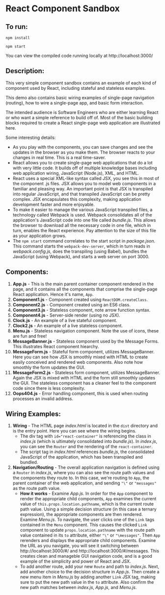 # React Component Sandbox

## To run:
`npm install`

`npm start`

You can view the compiled code running locally at http://localhost:3000/

## Description:
This very simple component sandbox contains an example of each kind of component used by React, including stateful and stateless examples. 

This demo also contains basic wiring examples of single-page navigation (routing), how to wire a single-page app, and basic form interaction.

The intended audience is Software Engineers who are either learning React or who want a simple reference to build off of. Most of the basic building blocks required to create a React single-page web application are illustrated here.

Some interesting details:
* As you play with the components, you can save changes and see the updates in the browser as you make them. The browser reacts to your changes in real time. This is a real time-saver.
* React allows you to create single-page web applications that do a lot with very little code. It builds off of multiple knowledge bases including web application wiring, JavaScript (Node.js), XML, and HTML.
* React uses a special XML-like syntax called JSX, you see this in most of the component .js files. JSX allows you to model web components in a familiar and pleasing way. An important point is that JSX is transpiled into regular JavaScript, and that transpiled JavaScript can be pretty complex. JSX encapsulates this complexity, making application development faster and more enjoyable.
* To make it easier to manage the various JavaScript transpiled files, a technology called Webpack is used. Webpack consolidates all of the application's JavaScript code into one file called *bundle.js*. This allows the browser to download all the necessary code in one file, which in turn, enables the React experience. Pay attention to the size of this file as your application grows.
* The `npm start` command correlates to the start script in *package.json*. This command starts the `webpack-dev-server`, which in turn reads in *webpack.config.js*, does the transpiling (using Babel), bundles the JavaScript (using Webpack), and starts a web server on port 3000. 

## Components:
1. **App.js** - This is the main parent container component rendered in the page, and it contains all the components that comprise the single-page React application. Hence it's name, `App`.
2. **Component1.js** - Component created using `ReactDOM.createClass`.
3. **Component2.js** - Component created using an ES6 class.
4. **Component3.js** - Stateless component, note arrow function syntax.
5. **Component4.js** - Server-side render (using no JSX).
6. **Clock.js** - An example of a live stateful component.
7. **Clock2.js** - An example of a live stateless component.
8. **Menu.js** - Stateless navigation component. Note the use of icons, these are fun and free!
9. **MessageBanner.js** - Stateless component used by the Message Forms. This illustrates React component hiearchy.
10. **MessageForm.js** - Stateful form component, utilizes MessageBanner. Here you can see how JSX is smoothly mixed with HTML to create easily conceived and rendered web components. Also note how smoothly the form updates the GUI.
11. **MessageForm2.js** - Stateless form component, utilizes MessageBanner. Again the JSX is mixed with HTML and the form still smoothly updates the GUI. The stateless component has a cleaner feel to the component code since there is less complexity.
12. **Oops404.js** - Error handling component, this is used when routing processes an invalid address.
## Wiring Examples:
1. **Wiring** - The HTML page *index.html* is located in the `dist` directory and is the entry point. Here you can see where the wiring begins. 
	* The div tag with `id="react-container"` is referencing the class in *index.js* (which is ultimately consolidated into *bundle.js*). In *index.js*, you can see the `Router` and the rendering of the `react-container`. 
	* The script tag in *index.html* references *bundle.js*, the consolidated JavaScript of the application, which has been transpiled and bundled.
2. **Navigation/Routing** - The overall application navigation is defined using a `Router` in *index.js*, where you can also see the route path values and the components they route to. In this case, we're routing to `App`, the parent container of the web application, and sending `"\"` or `"messages"` as the route path value.
	* **How it works** - Examine *App.js*. In order for the `App` component to render the appropriate child components, `App` examines the current value of `this.props.location.pathname`, which is the current route path value. Using a simple decision structure (in this case a ternary expression), the appropriate components are then rendered. Examine *Menu.js*. To navigate, the user clicks one of the `Link` tags contained in the `Menu` component. This causes the clicked `Link` component to update `props.location.pathname` with the route path value contained in its `to` attribute, either `"\"` or `"\messages"`. Then `App` rerenders and displays the appropriate child components. Examine the URL as you navigate, you will see it switching between http://localhost:3000/#/ and http://localhost:3000/#/messages. This creates clean and manageble GUI navigation code, and is a good example of the simplicity and power of React and JSX.
	* To add another route, add your new `Route` and path to *index.js*. Next, add another choice to the decision structure in *App.js*. Then create a new menu item in *Menu.js* by adding another `Link` JSX tag, making sure to put the new path value in the `to` attribute. Also confirm the new path matches between *index.js*, *App.js*, and *Menu.js*.